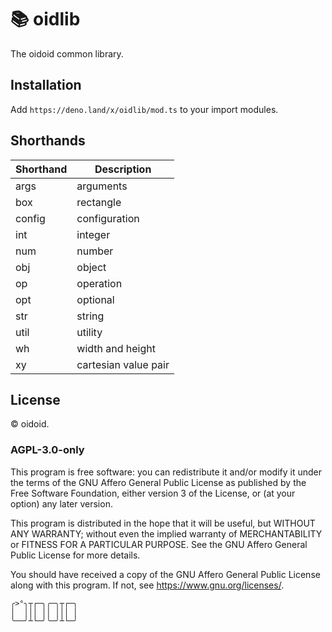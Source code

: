 # 📚 oidlib

The oidoid common library.

## Installation

Add `https://deno.land/x/oidlib/mod.ts` to your import modules.

## Shorthands

| Shorthand | Description          |
| --------- | -------------------- |
| args      | arguments            |
| box       | rectangle            |
| config    | configuration        |
| int       | integer              |
| num       | number               |
| obj       | object               |
| op        | operation            |
| opt       | optional             |
| str       | string               |
| util      | utility              |
| wh        | width and height     |
| xy        | cartesian value pair |

## License

© oidoid.

### AGPL-3.0-only

This program is free software: you can redistribute it and/or modify it under
the terms of the GNU Affero General Public License as published by the Free
Software Foundation, either version 3 of the License, or (at your option) any
later version.

This program is distributed in the hope that it will be useful, but WITHOUT ANY
WARRANTY; without even the implied warranty of MERCHANTABILITY or FITNESS FOR A
PARTICULAR PURPOSE. See the GNU Affero General Public License for more details.

You should have received a copy of the GNU Affero General Public License along
with this program. If not, see <https://www.gnu.org/licenses/>.

```
╭>°╮┬┌─╮╭─╮┬┌─╮
│  │││ ││ │││ │
╰──╯┴└─╯╰─╯┴└─╯
```
